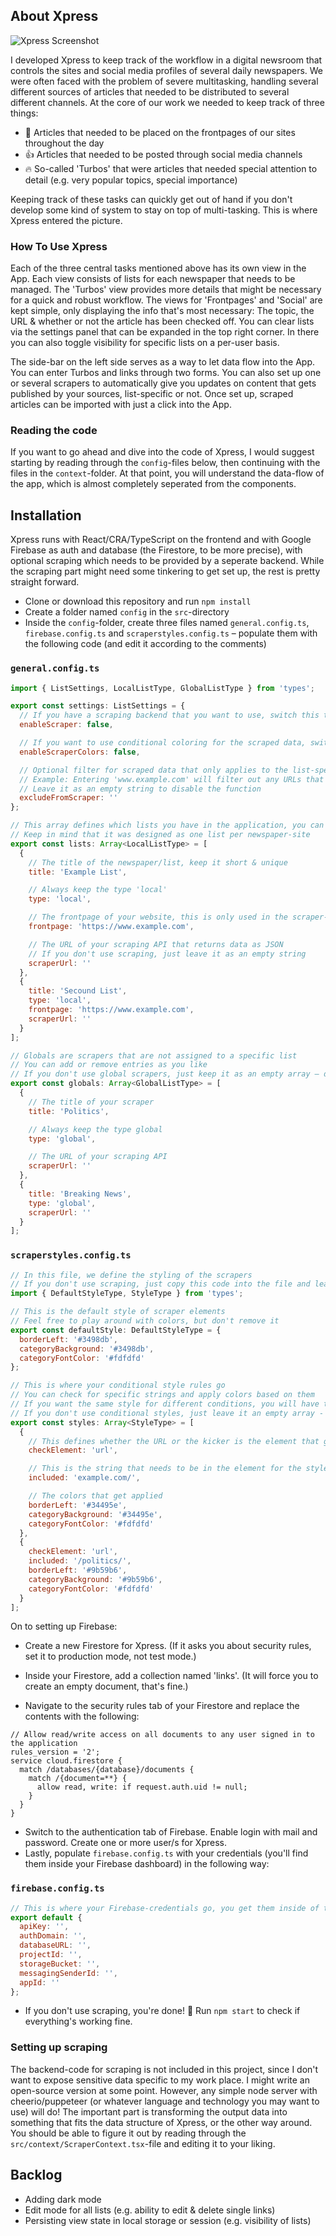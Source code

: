 ## About Xpress

![Xpress Screenshot](http://cdn.gitpush.it/xpress2.png)

I developed Xpress to keep track of the workflow in a digital newsroom that controls the sites and social media profiles of several daily newspapers. We were often faced with the problem of severe multitasking, handling several different sources of articles that needed to be distributed to several different channels. At the core of our work we needed to keep track of three things:

- :newspaper: Articles that needed to be placed on the frontpages of our sites throughout the day
- :thumbsup: Articles that needed to be posted through social media channels
- :fire: So-called 'Turbos' that were articles that needed special attention to detail (e.g. very popular topics, special importance)

Keeping track of these tasks can quickly get out of hand if you don't develop some kind of system to stay on top of multi-tasking. This is where Xpress entered the picture.

### How To Use Xpress

Each of the three central tasks mentioned above has its own view in the App. Each view consists of lists for each newspaper that needs to be managed. The 'Turbos' view provides more details that might be necessary for a quick and robust workflow. The views for 'Frontpages' and 'Social' are kept simple, only displaying the info that's most necessary: The topic, the URL & whether or not the article has been checked off. You can clear lists via the settings panel that can be expanded in the top right corner. In there you can also toggle visibility for specific lists on a per-user basis.

The side-bar on the left side serves as a way to let data flow into the App. You can enter Turbos and links through two forms. You can also set up one or several scrapers to automatically give you updates on content that gets published by your sources, list-specific or not. Once set up, scraped articles can be imported with just a click into the App.

### Reading the code

If you want to go ahead and dive into the code of Xpress, I would suggest starting by reading through the `config`-files below, then continuing with the files in the `context`-folder. At that point, you will understand the data-flow of the app, which is almost completely seperated from the components.

## Installation

Xpress runs with React/CRA/TypeScript on the frontend and with Google Firebase as auth and database (the Firestore, to be more precise), with optional scraping which needs to be provided by a seperate backend. While the scraping part might need some tinkering to get set up, the rest is pretty straight forward.

- Clone or download this repository and run `npm install`
- Create a folder named `config` in the `src`-directory
- Inside the `config`-folder, create three files named `general.config.ts`, `firebase.config.ts` and `scraperstyles.config.ts` – populate them with the following code (and edit it according to the comments)

### `general.config.ts`

```javascript
import { ListSettings, LocalListType, GlobalListType } from 'types';

export const settings: ListSettings = {
  // If you have a scraping backend that you want to use, switch this to 'true'
  enableScraper: false,

  // If you want to use conditional coloring for the scraped data, switch this to 'true'
  enableScraperColors: false,

  // Optional filter for scraped data that only applies to the list-specific scrapers
  // Example: Entering 'www.example.com' will filter out any URLs that contain that string
  // Leave it as an empty string to disable the function
  excludeFromScraper: ''
};

// This array defines which lists you have in the application, you can add objects using the same notation
// Keep in mind that it was designed as one list per newspaper-site
export const lists: Array<LocalListType> = [
  {
    // The title of the newspaper/list, keep it short & unique
    title: 'Example List',

    // Always keep the type 'local'
    type: 'local',

    // The frontpage of your website, this is only used in the scraper-section
    frontpage: 'https://www.example.com',

    // The URL of your scraping API that returns data as JSON
    // If you don't use scraping, just leave it as an empty string
    scraperUrl: ''
  },
  {
    title: 'Secound List',
    type: 'local',
    frontpage: 'https://www.example.com',
    scraperUrl: ''
  }
];

// Globals are scrapers that are not assigned to a specific list
// You can add or remove entries as you like
// If you don't use global scrapers, just keep it as an empty array – don't remove it
export const globals: Array<GlobalListType> = [
  {
    // The title of your scraper
    title: 'Politics',

    // Always keep the type global
    type: 'global',

    // The URL of your scraping API
    scraperUrl: ''
  },
  {
    title: 'Breaking News',
    type: 'global',
    scraperUrl: ''
  }
];
```

### `scraperstyles.config.ts`

```javascript
// In this file, we define the styling of the scrapers
// If you don't use scraping, just copy this code into the file and leave it alone
import { DefaultStyleType, StyleType } from 'types';

// This is the default style of scraper elements
// Feel free to play around with colors, but don't remove it
export const defaultStyle: DefaultStyleType = {
  borderLeft: '#3498db',
  categoryBackground: '#3498db',
  categoryFontColor: '#fdfdfd'
};

// This is where your conditional style rules go
// You can check for specific strings and apply colors based on them
// If you want the same style for different conditions, you will have to add another style for each condition
// If you don't use conditional styles, just leave it an empty array - dont remove it
export const styles: Array<StyleType> = [
  {
    // This defines whether the URL or the kicker is the element that gets checked for the condition
    checkElement: 'url',

    // This is the string that needs to be in the element for the style to get applied
    included: 'example.com/',

    // The colors that get applied
    borderLeft: '#34495e',
    categoryBackground: '#34495e',
    categoryFontColor: '#fdfdfd'
  },
  {
    checkElement: 'url',
    included: '/politics/',
    borderLeft: '#9b59b6',
    categoryBackground: '#9b59b6',
    categoryFontColor: '#fdfdfd'
  }
];
```

On to setting up Firebase:

- Create a new Firestore for Xpress. (If it asks you about security rules, set it to production mode, not test mode.)
- Inside your Firestore, add a collection named 'links'. (It will force you to create an empty document, that's fine.)

- Navigate to the security rules tab of your Firestore and replace the contents with the following:

```
// Allow read/write access on all documents to any user signed in to the application
rules_version = '2';
service cloud.firestore {
  match /databases/{database}/documents {
    match /{document=**} {
      allow read, write: if request.auth.uid != null;
    }
  }
}
```

- Switch to the authentication tab of Firebase. Enable login with mail and password. Create one or more user/s for Xpress.
- Lastly, populate `firebase.config.ts` with your credentials (you'll find them inside your Firebase dashboard) in the following way:

### `firebase.config.ts`

```javascript
// This is where your Firebase-credentials go, you get them inside of their dashboard
export default {
  apiKey: '',
  authDomain: '',
  databaseURL: '',
  projectId: '',
  storageBucket: '',
  messagingSenderId: '',
  appId: ''
};
```

- If you don't use scraping, you're done! :tada: Run `npm start` to check if everything's working fine.

### Setting up scraping

The backend-code for scraping is not included in this project, since I don't want to expose sensitive data specific to my work place. I might write an open-source version at some point. However, any simple node server with cheerio/puppeteer (or whatever language and technology you may want to use) will do! The important part is transforming the output data into something that fits the data structure of Xpress, or the other way around. You should be able to figure it out by reading through the `src/context/ScraperContext.tsx`-file and editing it to your liking.

## Backlog

- Adding dark mode
- Edit mode for all lists (e.g. ability to edit & delete single links)
- Persisting view state in local storage or session (e.g. visibility of lists)
